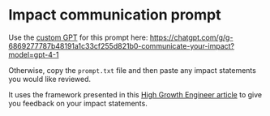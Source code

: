 # Impact communication prompt
Use the [custom GPT](https://chatgpt.com/g/g-6869277787b48191a1c33cf255d821b0-communicate-your-impact?model=gpt-4-1) for this prompt here: https://chatgpt.com/g/g-6869277787b48191a1c33cf255d821b0-communicate-your-impact?model=gpt-4-1

Otherwise, copy the `prompt.txt` file and then paste any impact statements you would like reviewed.

It uses the framework presented in this [High Growth Engineer article](https://read.highgrowthengineer.com/p/the-5-levels-of-communicating-impact) to give you feedback on your impact statements.